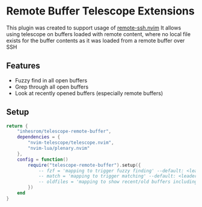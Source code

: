 # Remote Buffer Telescope Extensions
This plugin was created to support usage of [remote-ssh.nvim](https://github.com/inhesrom/remote-ssh.nvim)
It allows using telescope on buffers loaded with remote content, where no local file exists for the buffer contents as it was loaded from a remote buffer over SSH

## Features
- Fuzzy find in all open buffers
- Grep through all open buffers
- Look at recently opened buffers (especially remote buffers)

## Setup
```lua
return {
    "inhesrom/telescope-remote-buffer",
    dependencies = {
        "nvim-telescope/telescope.nvim",
        "nvim-lua/plenary.nvim"
    },
    config = function()
        require("telescope-remote-buffer").setup({
            -- fzf = 'mapping to trigger fuzzy finding' --default: <leader>fz
            -- match = 'mapping to trigger matching' --default: <leader>gb
            -- oldfiles = 'mapping to show recent/old buffers including buffers with remote content' --default: <leader>rb
        })
    end
}
```
